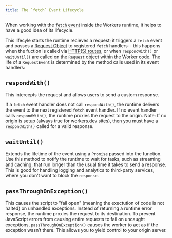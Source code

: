```yaml
---
title: The `fetch` Event Lifecycle
---
```


When working with the [`fetch` event](/reference/runtime/apis/fetch-event) inside the Workers runtime, it helps to have a good idea of its lifecycle.

This lifecyle starts the runtime recieves a request; it triggers a `fetch` event and passes a [Request Object](/reference/runtime/apis/fetch#Request) to registered `fetch` handlers-- this happens when the fuction is called via [HTTP(S) routes](/reference/workers-concepts/routes), or when `respondWith()` or `waitUntil()` are called on the `Request` object within the Worker code. The life of a `RequestEvent` is determined by the method calls used in its event handlers:

## `respondWith()`

This intercepts the request and allows users to send a custom response. 

If a `fetch` event handler does not call `respondWith()`, the runtime delivers the event to the next registered `fetch` event handler. If no event handler calls `respondWith()`, the runtime proxies the request to the origin. Note: If no origin is setup (always true for workers.dev sites), then you must have a `respondWith()` called for a valid response.

## `waitUntil()`

 Extends the lifetime of the event using a `Promise` passed into the function. Use this method to notify the runtime to wait for tasks, such as streaming and caching, that run longer than the usual time it takes to send a response. This is good for handling logging and analytics to third-party services, where you don't want to block the `response`.

## `passThroughOnException()`

This causes the script to "fail open" (meaning the exectution of code is not halted) on unhandled exceptions. Instead of returning a runtime error response, the runtime proxies the request to its destination. To prevent JavaScript errors from causing entire requests to fail on uncaught exceptions, `passThroughOnException()` causes the worker to act as if the exception wasn’t there. This allows you to yield control to your origin server.
